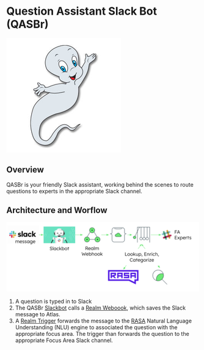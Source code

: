 # Question Assistant Slack Bot (QASBr)

![QASBr](img/QASBr.png)

## Overview
QASBr is your friendly Slack assistant, working behind the scenes to route questions to experts in the appropriate Slack channel. 

## Architecture and Worflow
![Architecture](img/architecture.png)

1. A question is typed in to Slack
2. The QASBr [Slackbot](https://slack.com/help/articles/202026038-An-introduction-to-Slackbot) calls a [Realm Weboook](https://docs.mongodb.com/realm/services/configure/service-webhooks/), which saves the Slack message to Atlas.
3. A [Realm Trigger](https://docs.atlas.mongodb.com/triggers/) forwards the message to the [RASA](https://rasa.com/) Natural Language Understanding (NLU) engine to associated the question with the appropriate focus area. The trigger than forwards the question to the appropriate Focus Area Slack channel.





